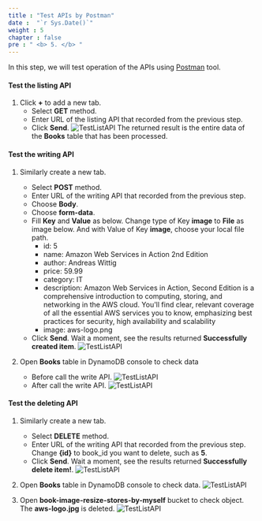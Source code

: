 ```yaml
---
title : "Test APIs by Postman"
date :  "`r Sys.Date()`" 
weight : 5
chapter : false
pre : " <b> 5. </b> "
---
```

In this step, we will test operation of the APIs using [Postman](https://www.postman.com/downloads/) tool.

#### Test the listing API
1. Click **+** to add a new tab.
    - Select **GET** method.
    - Enter URL of the listing API that recorded from the previous step.
    - Click **Send**.
![TestListAPI](/000079-Book-store-Book-store-front-end-code-calling-API-Gateway/images/temp/1/77.png?width=90pc)
The returned result is the entire data of the **Books** table that has been processed.

#### Test the writing API
1. Similarly create a new tab.
    - Select **POST** method.
    - Enter URL of the writing API that recorded from the previous step.
    - Choose **Body**.
    - Choose **form-data**.
    - Fill **Key** and **Value** as below. Change type of Key **image** to **File** as image below. And with Value of Key **image**, choose your local file path.
      - id: 5
      - name: Amazon Web Services in Action 2nd Edition
      - author: Andreas Wittig
      - price: 59.99
      - category: IT
      - description: Amazon Web Services in Action, Second Edition is a comprehensive introduction to computing, storing, and networking in the AWS cloud. You'll find clear, relevant coverage of all the essential AWS services you to know, emphasizing best practices for security, high availability and scalability
      - image: aws-logo.png
    - Click **Send**. Wait a moment, see the results returned **Successfully created item**.
![TestListAPI](/000079-Book-store-Book-store-front-end-code-calling-API-Gateway/images/temp/1/78.png?width=90pc)

4. Open **Books** table in DynamoDB console to check data
    - Before call the write API.
  ![TestListAPI](/000079-Book-store-Book-store-front-end-code-calling-API-Gateway/images/temp/1/79.png?width=90pc)
    - After call the write API.
  ![TestListAPI](/000079-Book-store-Book-store-front-end-code-calling-API-Gateway/images/temp/1/80.png?width=90pc)

#### Test the deleting API
1. Similarly create a new tab.
    - Select **DELETE** method.
    - Enter URL of the writing API that recorded from the previous step. Change **{id}** to book_id you want to delete, such as **5**.
    - Click **Send**. Wait a moment, see the results returned **Successfully delete item!**.
![TestListAPI](/000079-Book-store-Book-store-front-end-code-calling-API-Gateway/images/temp/1/81.png?width=90pc)

2. Open **Books** table in DynamoDB console to check data.
![TestListAPI](/000079-Book-store-Book-store-front-end-code-calling-API-Gateway/images/temp/1/79.png?width=90pc)

3. Open **book-image-resize-stores-by-myself** bucket to check object. The **aws-logo.jpg** is deleted.
![TestListAPI](/000079-Book-store-Book-store-front-end-code-calling-API-Gateway/images/temp/1/82.png?width=90pc)